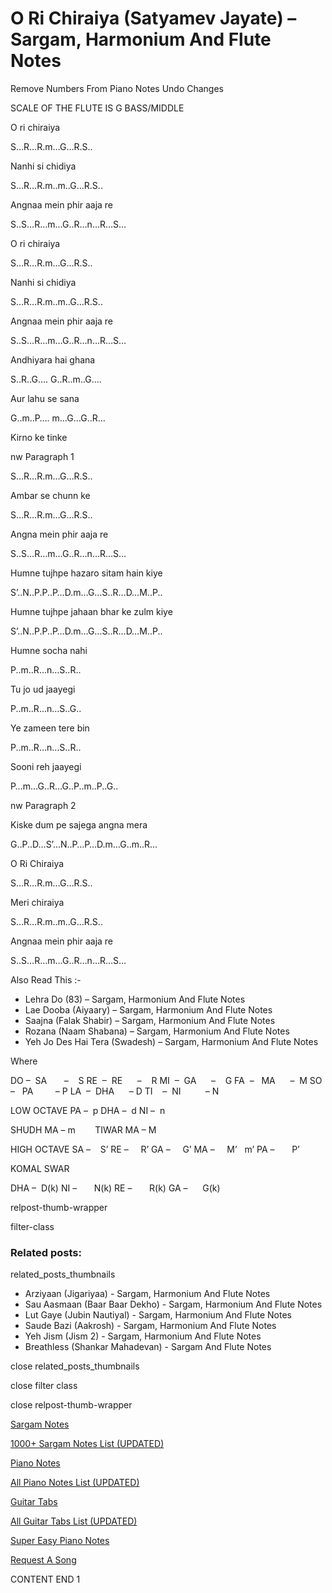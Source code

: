 
# O Ri Chiraiya (Satyamev Jayate) – Sargam, Harmonium And Flute Notes

Remove Numbers From Piano Notes
Undo Changes

SCALE OF THE FLUTE IS G BASS/MIDDLE

O ri chiraiya

S…R…R.m…G…R.S..

Nanhi si chidiya

S…R…R.m..m..G…R.S..

Angnaa mein phir aaja re

S..S…R…m…G..R…n…R…S…

O ri chiraiya

S…R…R.m…G…R.S..

Nanhi si chidiya

S…R…R.m..m..G…R.S..

Angnaa mein phir aaja re

S..S…R…m…G..R…n…R…S…

Andhiyara hai ghana

S..R..G…. G..R..m..G….

Aur lahu se sana

G..m..P…. m…G…G..R…

Kirno ke tinke

nw Paragraph 1

S…R…R.m…G…R.S..

Ambar se chunn ke

S…R…R.m…G…R.S..

Angna mein phir aaja re

S..S…R…m…G..R…n…R…S…

Humne tujhpe hazaro sitam hain kiye

S’..N..P.P..P…D.m…G…S..R…D…M..P..

Humne tujhpe jahaan bhar ke zulm kiye

S’..N..P.P..P…D.m…G…S..R…D…M..P..

Humne socha nahi

P..m..R…n…S..R..

Tu jo ud jaayegi

P..m..R…n…S..G..

Ye zameen tere bin

P..m..R…n…S..R..

Sooni reh jaayegi

P…m…G..R…G..P..m..P..G..

nw Paragraph 2

Kiske dum pe sajega angna mera

G..P..D…S’…N..P…P…D.m…G..m..R…

O Ri Chiraiya

S…R…R.m…G…R.S..

Meri chiraiya

S…R…R.m..m..G…R.S..

Angnaa mein phir aaja re

S..S…R…m…G..R…n…R…S…

Also Read This :-

* Lehra Do (83) – Sargam, Harmonium And Flute Notes
* Lae Dooba (Aiyaary) – Sargam, Harmonium And Flute Notes
* Saajna (Falak Shabir) – Sargam, Harmonium And Flute Notes
* Rozana (Naam Shabana) – Sargam, Harmonium And Flute Notes
* Yeh Jo Des Hai Tera (Swadesh) – Sargam, Harmonium And Flute Notes

Where

DO –  SA       –    S
RE  –  RE      –    R
MI  –  GA      –    G
FA  –   MA      –  M
SO  –   PA         – P
LA  –  DHA      – D
TI    –  NI          – N

LOW OCTAVE
PA –  p
DHA –  d
NI –  n

SHUDH MA – m        TIWAR MA – M

HIGH OCTAVE
SA –    S’
RE –     R’
GA –     G’
MA –     M’   m’
PA –       P’

KOMAL SWAR

DHA –  D(k)
NI –       N(k)
RE –       R(k)
GA –      G(k)

relpost-thumb-wrapper

filter-class

### Related posts:

related_posts_thumbnails

* Arziyaan (Jigariyaa) - Sargam, Harmonium And Flute Notes
* Sau Aasmaan (Baar Baar Dekho) - Sargam, Harmonium And Flute Notes
* Lut Gaye (Jubin Nautiyal) - Sargam, Harmonium And Flute Notes
* Saude Bazi (Aakrosh) - Sargam, Harmonium And Flute Notes
* Yeh Jism (Jism 2) - Sargam, Harmonium And Flute Notes
* Breathless (Shankar Mahadevan) - Sargam And Flute Notes

close related_posts_thumbnails

close filter class

close relpost-thumb-wrapper

[Sargam Notes](https://www.notationsworld.com/sargam-notes.html)

[1000+ Sargam Notes List (UPDATED)](https://www.notationsworld.com/all-songs-list-sargam-notes.html)

[Piano Notes](https://www.notationsworld.com/piano-notes.html)

[All Piano Notes List (UPDATED)](https://www.notationsworld.com/all-songs-list-piano-notes.html)

[Guitar Tabs](https://www.notationsworld.com/guitar-tabs.html)

[All Guitar Tabs List (UPDATED)](https://www.notationsworld.com/all-songs-list-guitar-tabs.html)

[Super Easy Piano Notes](https://studywall.in/)

[Request A Song](https://www.notationsworld.com/request-a-song.html)

CONTENT END 1

